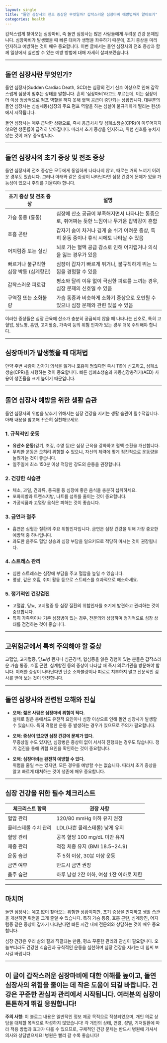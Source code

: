 ```yaml
---
layout: single
title: "돌연 심장사의 전조 증상은 무엇일까? 갑작스러운 심장마비 예방법까지 알아보기"
categories: health
---
```

갑작스럽게 찾아오는 심장마비, 즉 돌연 심장사는 많은 사람들에게 두려운 건강 문제입니다. 심장마비가 발생했을 때 빠른 대처가 생명을 좌우하기 때문에, 초기 증상을 미리 인지하고 예방하는 것이 매우 중요합니다. 이번 글에서는 돌연 심장사의 전조 증상과 함께 일상에서 실천할 수 있는 예방 방법에 대해 자세히 살펴보겠습니다.

---

## 돌연 심장사란 무엇인가?

돌연 심장사(Sudden Cardiac Death, SCD)는 심장의 전기 신호 이상으로 인해 갑작스럽게 심장이 멈추는 상태를 말합니다. 흔히 ‘심장마비’라고도 부르는데, 이는 심장이 더 이상 정상적으로 펌프 역할을 하지 못해 혈액 공급이 중단되는 상황입니다. 대부분의 돌연 심장사는 심실세동(심장의 주요 펌프 역할을 하는 심실이 불규칙하게 떨리는 현상)에서 시작됩니다.

돌연 심장사는 매우 급박한 상황으로, 즉시 응급처치 및 심폐소생술(CPR)이 이루어지지 않으면 생존률이 급격히 낮아집니다. 따라서 초기 증상을 인지하고, 위험 신호를 놓치지 않는 것이 매우 중요합니다.

---

## 돌연 심장사의 초기 증상 및 전조 증상

돌연 심장사의 전조 증상은 모두에게 동일하게 나타나지 않고, 때로는 거의 느끼기 어려운 경우도 있습니다. 그러나 아래와 같은 증상이 나타난다면 심장 건강에 문제가 있을 가능성이 있으니 주의를 기울여야 합니다.

| 초기 증상 및 전조 증상 | 설명 |
|-----------------|----------------------------|
| 가슴 통증 (흉통) | 심장에 산소 공급이 부족해지면서 나타나는 통증으로, 쥐어짜는 듯한 느낌이나 무거운 압박감이 흔함 |
| 호흡 곤란 | 갑자기 숨이 차거나 깊게 숨 쉬기 어려운 증상, 특히 운동 중이나 휴식 시에도 나타날 수 있음 |
| 어지럼증 또는 실신 | 뇌로 가는 혈액 공급 감소로 인해 어지럽거나 의식을 잃는 경우가 있음 |
| 빠르거나 불규칙한 심장 박동 (심계항진) | 심장이 갑자기 빠르게 뛰거나, 불규칙하게 뛰는 느낌을 경험할 수 있음 |
| 갑작스러운 피로감 | 평소와 달리 이유 없이 극심한 피로를 느끼는 경우, 심장 문제의 신호일 수 있음 |
| 구역질 또는 소화불량 | 가슴 통증과 비슷하게 소화기 증상으로 오인될 수 있으나 심장 문제와 관련 있을 수 있음 |

이러한 증상들은 심장 근육에 산소가 충분히 공급되지 않을 때 나타나는 신호로, 특히 고혈압, 당뇨병, 흡연, 고지혈증, 가족력 등의 위험 인자가 있는 경우 더욱 주의해야 합니다.

---

## 심장마비가 발생했을 때 대처법

만약 주변 사람이 갑자기 의식을 잃거나 호흡이 멈췄다면 즉시 119에 신고하고, 심폐소생술(CPR)을 시행하는 것이 중요합니다. 빠른 심폐소생술과 자동심장충격기(AED) 사용이 생존율을 크게 높이기 때문입니다.

---

## 돌연 심장사 예방을 위한 생활 습관

돌연 심장사의 위험을 낮추기 위해서는 심장 건강을 지키는 생활 습관이 필수적입니다. 아래 내용을 참고해 꾸준히 실천해보세요.

### 1. 규칙적인 운동

- **유산소 운동**(걷기, 조깅, 수영 등)은 심장 근육을 강화하고 혈액 순환을 개선합니다.
- 무리한 운동은 오히려 위험할 수 있으니, 자신의 체력에 맞게 점진적으로 운동량을 늘려가는 것이 좋습니다.
- 일주일에 최소 150분 이상 적당한 강도의 운동을 권장합니다.

### 2. 건강한 식습관

- 채소, 과일, 견과류, 통곡물 등 심장에 좋은 음식을 충분히 섭취하세요.
- 포화지방과 트랜스지방, 나트륨 섭취를 줄이는 것이 중요합니다.
- 가공식품과 고열량 음식은 피하는 것이 좋습니다.

### 3. 금연과 절주

- 흡연은 심혈관 질환의 주요 위험인자입니다. 금연은 심장 건강을 위해 가장 중요한 예방책 중 하나입니다.
- 과도한 음주도 혈압 상승과 심장 부담을 일으키므로 적당히 마시는 것이 권장됩니다.

### 4. 스트레스 관리

- 심한 스트레스는 심장에 부담을 주고 혈압을 높일 수 있습니다.
- 명상, 깊은 호흡, 취미 활동 등으로 스트레스를 효과적으로 해소하세요.

### 5. 정기적인 건강검진

- 고혈압, 당뇨, 고지혈증 등 심장 질환의 위험인자를 조기에 발견하고 관리하는 것이 중요합니다.
- 특히 가족력이나 기존 심장병이 있는 경우, 전문의와 상담하며 정기적으로 심장 상태를 점검하는 것이 좋습니다.

---

## 고위험군에서 특히 주의해야 할 증상

고혈압, 고지혈증, 당뇨병 환자나 심근경색, 협심증을 앓은 경험이 있는 분들은 갑작스러운 가슴 통증, 호흡 곤란, 심계항진 등의 증상이 나타날 때 즉시 의료기관을 방문해야 합니다. 이러한 증상이 나타난다면 단순 소화불량이나 피로로 치부하지 말고 전문적인 검사를 받아 보는 것이 안전합니다.

---

## 돌연 심장사와 관련된 오해와 진실

- **오해: 젊은 사람은 심장마비 위험이 적다.**  
  실제로 젊은 층에서도 유전적 요인이나 심장 이상으로 인해 돌연 심장사가 발생할 수 있습니다. 특히 격렬한 운동 중 발생하는 경우가 있으므로 주의가 필요합니다.

- **오해: 증상이 없으면 심장 건강에 문제가 없다.**  
  무증상일 수도 있지만, 심장병은 증상이 없이 서서히 진행되는 경우도 많습니다. 정기 검진을 통해 위험 요인을 확인하는 것이 중요합니다.

- **오해: 심장마비는 완전히 예방할 수 있다.**  
  위험을 줄일 수는 있지만, 모든 경우를 예방할 수는 없습니다. 따라서 초기 증상을 알고 빠르게 대처하는 것이 생존에 매우 중요합니다.

---

## 심장 건강을 위한 필수 체크리스트

| 체크리스트 항목                | 권장 사항                         |
|--------------------------|------------------------------|
| 혈압 관리                   | 120/80 mmHg 이하 유지 권장          |
| 콜레스테롤 수치 관리           | LDL(나쁜 콜레스테롤) 낮게 유지       |
| 혈당 관리                   | 공복 혈당 100 mg/dL 미만 유지       |
| 체중 관리                   | 적정 체중 유지 (BMI 18.5~24.9)     |
| 운동 습관                   | 주 5회 이상, 30분 이상 운동          |
| 금연 여부                   | 반드시 금연 권장                   |
| 음주 습관                   | 하루 남성 2잔 이하, 여성 1잔 이하로 제한 |

---

## 마치며

돌연 심장사는 예고 없이 찾아오는 위험한 상황이지만, 초기 증상을 인지하고 생활 습관을 개선하면 위험을 크게 줄일 수 있습니다. 특히 가슴 통증, 호흡 곤란, 심계항진, 어지럼증 같은 증상이 갑자기 나타난다면 빠른 시간 내에 전문의와 상담하는 것이 매우 중요합니다. 

심장 건강은 우리 삶의 질과 직결되는 만큼, 평소 꾸준한 관리와 관심이 필요합니다. 오늘부터라도 건강한 식습관과 규칙적인 운동을 실천하며 심장 건강을 지키는 데 힘써 보시길 바랍니다.

---

이 글이 갑작스러운 심장마비에 대한 이해를 높이고, 돌연 심장사의 위험을 줄이는 데 작은 도움이 되길 바랍니다. 건강은 꾸준한 관심과 관리에서 시작됩니다. 여러분의 심장이 튼튼하게 뛰길 응원합니다!
---

**주의 사항**: 이 블로그 내용은 일반적인 정보 제공 목적으로 작성되었으며, 개인 의료 상담을 대체할 목적으로 작성하지 않았습니다! 각 개인의 상태, 연령, 성별, 기저질환에 따라 적용 방법과 효과가 다를 수 있으므로, 구체적인 건강 문제는 반드시 병원에 가셔서 의사와 상담받으세요! 병원은 빨리 갈 수록 좋습니다!
